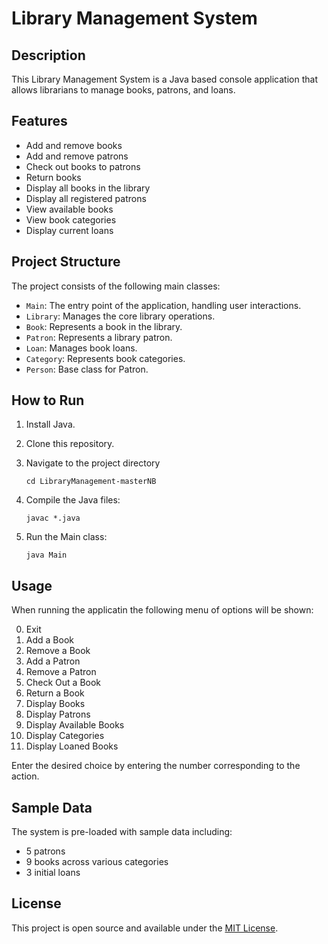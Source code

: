 # Library Management System

## Description

This Library Management System is a Java based console application that allows librarians to manage books, patrons, and loans. 

## Features

- Add and remove books
- Add and remove patrons
- Check out books to patrons
- Return books
- Display all books in the library
- Display all registered patrons
- View available books
- View book categories
- Display current loans

## Project Structure

The project consists of the following main classes:

- `Main`: The entry point of the application, handling user interactions.
- `Library`: Manages the core library operations.
- `Book`: Represents a book in the library.
- `Patron`: Represents a library patron.
- `Loan`: Manages book loans.
- `Category`: Represents book categories.
- `Person`: Base class for Patron.

## How to Run

1. Install Java.
2. Clone this repository.
   
3. Navigate to the project directory
   ```
   cd LibraryManagement-masterNB
   ```
4. Compile the Java files:
   ```
   javac *.java
   ```
5. Run the Main class:
   ```
   java Main
   ```

## Usage

When running the applicatin the following menu of options will be shown:

0. Exit
1. Add a Book
2. Remove a Book
3. Add a Patron
4. Remove a Patron
5. Check Out a Book
6. Return a Book
7. Display Books
8. Display Patrons
9. Display Available Books
10. Display Categories
11. Display Loaned Books

Enter the desired choice by entering the number corresponding to the action.

## Sample Data

The system is pre-loaded with sample data including:
- 5 patrons
- 9 books across various categories
- 3 initial loans

## License

This project is open source and available under the [MIT License](LICENSE).


